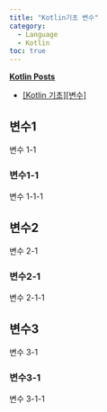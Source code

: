 ```yaml
---
title: "Kotlin기초 변수"
category: 
  - Language
  - Kotlin
toc: true
---
```

**[Kotlin Posts](https://jhamin0511.github.io/language/kotlin)**
* [[Kotlin 기초][변수]](https://jhamin0511.github.io/language/kotlin/basic_variable/)

## 변수1
변수 1-1

### 변수1-1
변수 1-1-1

## 변수2
변수 2-1

### 변수2-1
변수 2-1-1

## 변수3
변수 3-1

### 변수3-1
변수 3-1-1
